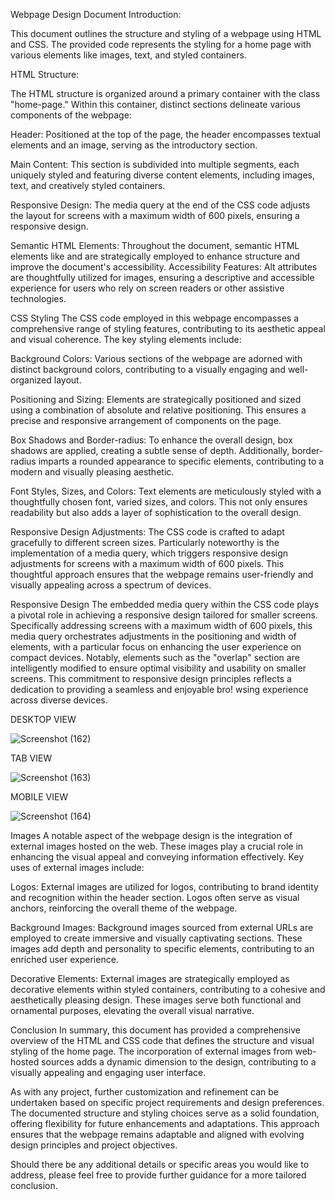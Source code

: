 Webpage Design Document Introduction:

This document outlines the structure and styling of a webpage using HTML and CSS. The provided code represents the styling for a home page with various elements like images, text, and styled containers.

HTML Structure:

The HTML structure is organized around a primary container with the class "home-page." Within this container, distinct sections delineate various components of the webpage:

Header: Positioned at the top of the page, the header encompasses textual elements and an image, serving as the introductory section.

Main Content: This section is subdivided into multiple segments, each uniquely styled and featuring diverse content elements, including images, text, and creatively styled containers.

Responsive Design: The media query at the end of the CSS code adjusts the layout for screens with a maximum width of 600 pixels, ensuring a responsive design.

Semantic HTML Elements: Throughout the document, semantic HTML elements like and are strategically employed to enhance structure and improve the document's accessibility. Accessibility Features: Alt attributes are thoughtfully utilized for images, ensuring a descriptive and accessible experience for users who rely on screen readers or other assistive technologies.

CSS Styling The CSS code employed in this webpage encompasses a comprehensive range of styling features, contributing to its aesthetic appeal and visual coherence. The key styling elements include:

Background Colors: Various sections of the webpage are adorned with distinct background colors, contributing to a visually engaging and well-organized layout.

Positioning and Sizing: Elements are strategically positioned and sized using a combination of absolute and relative positioning. This ensures a precise and responsive arrangement of components on the page.

Box Shadows and Border-radius: To enhance the overall design, box shadows are applied, creating a subtle sense of depth. Additionally, border-radius imparts a rounded appearance to specific elements, contributing to a modern and visually pleasing aesthetic.

Font Styles, Sizes, and Colors: Text elements are meticulously styled with a thoughtfully chosen font, varied sizes, and colors. This not only ensures readability but also adds a layer of sophistication to the overall design.

Responsive Design Adjustments: The CSS code is crafted to adapt gracefully to different screen sizes. Particularly noteworthy is the implementation of a media query, which triggers responsive design adjustments for screens with a maximum width of 600 pixels. This thoughtful approach ensures that the webpage remains user-friendly and visually appealing across a spectrum of devices.

Responsive Design The embedded media query within the CSS code plays a pivotal role in achieving a responsive design tailored for smaller screens. Specifically addressing screens with a maximum width of 600 pixels, this media query orchestrates adjustments in the positioning and width of elements, with a particular focus on enhancing the user experience on compact devices. Notably, elements such as the "overlap" section are intelligently modified to ensure optimal visibility and usability on smaller screens. This commitment to responsive design principles reflects a dedication to providing a seamless and enjoyable bro!
wsing experience across diverse devices.

DESKTOP VIEW




![Screenshot (162)](https://github.com/RCTS-K-Hub/Dec_Team_09/assets/112403902/af51dd60-2b77-4ebd-91f0-2a6e05d338ae)






TAB VIEW





![Screenshot (163)](https://github.com/RCTS-K-Hub/Dec_Team_09/assets/112403902/2b88c823-0119-4995-be96-a894ca1bc784)




MOBILE VIEW




![Screenshot (164)](https://github.com/RCTS-K-Hub/Dec_Team_09/assets/112403902/db561d6c-433a-4d03-b067-18f56cd02250)


Images A notable aspect of the webpage design is the integration of external images hosted on the web. These images play a crucial role in enhancing the visual appeal and conveying information effectively. Key uses of external images include:

Logos: External images are utilized for logos, contributing to brand identity and recognition within the header section. Logos often serve as visual anchors, reinforcing the overall theme of the webpage.

Background Images: Background images sourced from external URLs are employed to create immersive and visually captivating sections. These images add depth and personality to specific elements, contributing to an enriched user experience.

Decorative Elements: External images are strategically employed as decorative elements within styled containers, contributing to a cohesive and aesthetically pleasing design. These images serve both functional and ornamental purposes, elevating the overall visual narrative.

Conclusion In summary, this document has provided a comprehensive overview of the HTML and CSS code that defines the structure and visual styling of the home page. The incorporation of external images from web-hosted sources adds a dynamic dimension to the design, contributing to a visually appealing and engaging user interface.

As with any project, further customization and refinement can be undertaken based on specific project requirements and design preferences. The documented structure and styling choices serve as a solid foundation, offering flexibility for future enhancements and adaptations. This approach ensures that the webpage remains adaptable and aligned with evolving design principles and project objectives.

Should there be any additional details or specific areas you would like to address, please feel free to provide further guidance for a more tailored conclusion.

